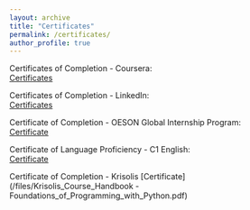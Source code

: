 ```yaml
---
layout: archive
title: "Certificates"
permalink: /certificates/
author_profile: true
---
```


Certificates of Completion - Coursera:  
[Certificates](/files/Coursera-Certificates.pdf)

Certificates of Completion - LinkedIn:  
[Certificates](/files/LinkedIn_Certificates_GiulioCamuffo.pdf)

Certificate of Completion - OESON Global Internship Program:  
[Certificate](/files/GC-OESON-Certif.pdf)

Certificate of Language Proficiency - C1 English:  
[Certificate](/files/C1-English-OLS-Certificate.pdf) 

Certificate of Completion - Krisolis
[Certificate](/files/Krisolis_Course_Handbook - Foundations_of_Programming_with_Python.pdf)

